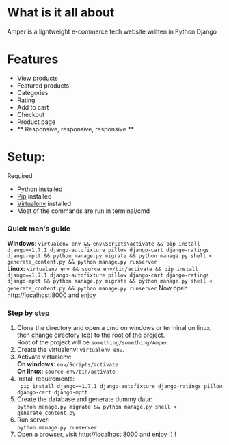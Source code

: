 # What is it all about
Amper is a lightweight e-commerce tech website written in Python Django

# Features

- View products
- Featured products
- Categories
- Rating
- Add to cart
- Checkout
- Product page
- ** Responsive, responsive, responsive **

# Setup:

Required:
* Python installed
* [Pip](https://pip.pypa.io/en/latest/) installed
* [Virtualenv](https://virtualenv.pypa.io/en/latest/) installed
* Most of the commands are run in terminal/cmd

### Quick man's guide
**Windows**: `virtualenv env && env\Scripts\activate && pip install django==1.7.1 django-autofixture pillow django-cart django-ratings django-mptt && python manage.py migrate && python manage.py shell < generate_content.py && python manage.py runserver`  
**Linux:** `virtualenv env && source env/bin/activate && pip install django==1.7.1 django-autofixture pillow django-cart django-ratings django-mptt && python manage.py migrate && python manage.py shell < generate_content.py && python manage.py runserver`
Now open http://localhost:8000 and enjoy
### Step by step
1. Clone the directory and open a cmd on windows or terminal on linux, then change directory (cd) to the root of the project.  
Root of the project will be `something/something/Amper`
2. Create the virtualenv: `virtualenv env`.
3. Activate virtualenv:  
**On windows:** `env/Scripts/activate`  
**On linux:** `source env/bin/activate`
4. Install requirements:  
` pip install django==1.7.1 django-autofixture django-ratings pillow django-cart django-mptt`
5. Create the database and generate dummy data:  
`python manage.py migrate && python manage.py shell < generate_content.py`
6. Run server:  
`python manage.py runserver`
7. Open a browser, visit http://localhost:8000 and enjoy :) !
